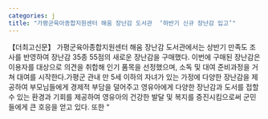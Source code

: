 ```yaml
---
categories: j
title: "가평군육아종합지원센터 해움 장난감 도서관  ‘하반기 신규 장난감 입고’"
---
```

【더최고신문】 가평군육아종합지원센터 해움 장난감 도서관에서는 상반기 만족도 조사를 반영하여 장난감 35종 55점의 새로운 장난감을 구매했다. 이번에 구매된 장난감은 이용자를 대상으로 의견을 취합해 인기 품목을 선정했으며, 소독 및 대여 준비과정을 거쳐 대여를 시작한다.가평군 관내 만 5세 이하의 자녀가 있는 가정에 다양한 장난감을 제공하여 부모님들에게 경제적 부담을 덜어주고 영유아에게 다양한 장난감과 도서를 접할 수 있는 환경과 기회를 제공하여 영유아의 건강한 발달 및 복지를 증진시킴으로써 군민들에게 큰 호응을 얻고 있다. 또한 “